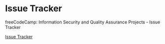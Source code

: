 # Issue Tracker

freeCodeCamp: Information Security and Quality Assurance Projects - Issue Tracker

[Issue Tracker](https://izk-issue-tracker.glitch.me/)
